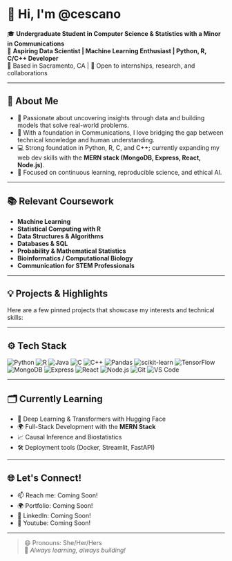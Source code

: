 # 👋 Hi, I'm @cescano

🎓 **Undergraduate Student in Computer Science & Statistics with a Minor in Communications**  
🧠 **Aspiring Data Scientist | Machine Learning Enthusiast | Python, R, C/C++ Developer**  
📍 Based in Sacramento, CA | 💼 Open to internships, research, and collaborations

---

## 🧠 About Me
- 🔬 Passionate about uncovering insights through data and building models that solve real-world problems.
- 💬 With a foundation in Communications, I love bridging the gap between technical knowledge and human understanding.
- 💻 Strong foundation in Python, R, C, and C++; currently expanding my web dev skills with the **MERN stack (MongoDB, Express, React, Node.js)**.
- 🎯 Focused on continuous learning, reproducible science, and ethical AI.

---

## 📚 Relevant Coursework
- **Machine Learning**  
- **Statistical Computing with R**  
- **Data Structures & Algorithms**  
- **Databases & SQL**  
- **Probability & Mathematical Statistics**  
- **Bioinformatics / Computational Biology**  
- **Communication for STEM Professionals**

---

## 💡 Projects & Highlights
Here are a few pinned projects that showcase my interests and technical skills:

---

## ⚙️ Tech Stack
![Python](https://img.shields.io/badge/-Python-3776AB?style=flat&logo=python&logoColor=white)
![R](https://img.shields.io/badge/-R-276DC3?style=flat&logo=r&logoColor=white)
![Java](https://img.shields.io/badge/-Java-007396?style=flat&logo=java&logoColor=white)
![C](https://img.shields.io/badge/-C-A8B9CC?style=flat&logo=c)
![C++](https://img.shields.io/badge/-C++-00599C?style=flat&logo=c%2B%2B&logoColor=white)
![Pandas](https://img.shields.io/badge/-Pandas-150458?style=flat&logo=pandas)
![scikit-learn](https://img.shields.io/badge/-scikit--learn-F7931E?style=flat&logo=scikit-learn)
![TensorFlow](https://img.shields.io/badge/-TensorFlow-FF6F00?style=flat&logo=tensorflow)
![MongoDB](https://img.shields.io/badge/-MongoDB-47A248?style=flat&logo=mongodb)
![Express](https://img.shields.io/badge/-Express-000000?style=flat&logo=express)
![React](https://img.shields.io/badge/-React-61DAFB?style=flat&logo=react)
![Node.js](https://img.shields.io/badge/-Node.js-339933?style=flat&logo=node.js)
![Git](https://img.shields.io/badge/-Git-F05032?style=flat&logo=git)
![VS Code](https://img.shields.io/badge/-VS%20Code-007ACC?style=flat&logo=visual-studio-code)

---

## 🗂️ Currently Learning
- 🤖 Deep Learning & Transformers with Hugging Face
- 🌍 Full-Stack Development with the **MERN Stack**
- 📈 Causal Inference and Biostatistics
- 🛠️ Deployment tools (Docker, Streamlit, FastAPI)

---

## 🌐 Let's Connect!
- 📫 Reach me: Coming Soon!
- 🌍 Portfolio: Coming Soon!
- 💼 LinkedIn: Coming Soon!
- 🧠 Youtube: Coming Soon!

---

> 😄 Pronouns: She/Her/Hers  
> 🚀 *Always learning, always building!*

<!---
cescano/cescano is a ✨ special ✨ repository because its `README.md` (this file) appears on your GitHub profile.
You can click the Preview link to take a look at your changes.
--->
